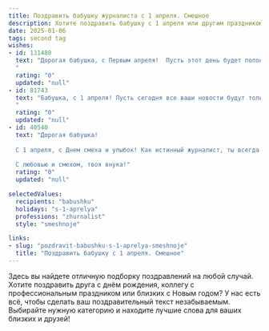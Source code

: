 ```yaml
---
title: Поздравить бабушку журналиста с 1 апреля. Смешное
description: Хотите поздравить бабушку с 1 апреля или другим праздником? Наш ИИ создаст незабываемое поздравление, а вы обязательно выделитесь среди других.  
date: 2025-01-06
tags: second tag
wishes:
- id: 131480
  text: "Дорогая бабушка, с Первым апреля!  Пусть этот день будет полон таких же забавных новостей, как ваши лучшие журналистские расследования, только без необходимости выяснять, кто подбросил вам под стул воздушный шарик!  Желаю вам море улыбок, океан позитива и чтоб все ваши шутки были смешнее, чем  утренние новости!
  "
  rating: "0"
  updated: "null"
- id: 81743
  text: "Бабушка, с 1 апреля! Пусть сегодня все ваши новости будут только радостными, а шутки - только добрыми!  🎉  Желаем вам  острого пера,  ярких  историй и  веселых  приключений!
  "
  rating: "0"
  updated: "null"
- id: 40540
  text: "Дорогая бабушка!
  
  С 1 апреля, с Днем смеха и улыбок! Как истинный журналист, ты всегда находишься на острие событий, и, кажется, даже шутки подаешь с такой яркостью, что и НЛО позавидует! Желаю тебе найти самые смешные новости, которые не оставят ни одного серьезного лица в нашем районе. Пусть твоя жизнь будет полна веселых заголовков, а каждое утро начинается с хорошего настроения и чашки горячего юмора!
  
  С любовью и смехом, твоя внука!"
  rating: "0"
  updated: "null"

selectedValues:
  recipients: "babushku"
  holidays: "s-1-aprelya"
  professions: "zhurnalist"
  style: "smeshnoje"

links:
- slug: "pozdravit-babushku-s-1-aprelya-smeshnoje"
  title: "Поздравить бабушку с 1 апреля. Смешное"
---
```


Здесь вы найдете отличную подборку поздравлений на любой случай.
Хотите поздравить друга с днём рождения, коллегу с профессиональным праздником или близких с Новым годом? У нас есть всё, чтобы сделать ваш поздравительный текст незабываемым. Выбирайте нужную категорию и находите лучшие слова для ваших близких и друзей!
